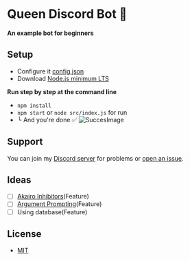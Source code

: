 # Queen Discord Bot 👑

**An example bot for beginners**

## Setup

- Configure it [config.json](https://github.com/baen/queen/blob/master/config.json)
- Download [Node.js minimum LTS](https://nodejs.org) 

**Run step by step at the command line**
- `npm install`
- `npm start` or `node src/index.js` for run
- └ And you're done ✅
  ![SuccesImage](https://user-images.githubusercontent.com/50950966/103894875-936a5000-5100-11eb-928f-dfa244bd8d09.gif)

## Support
You can join my [Discord server](https://bae.codes/discord) for problems or [open an issue](https://github.com/baen/queen/issues).


## Ideas
- [ ] [Akairo Inhibitors](https://discord-akairo.github.io/#/docs/main/master/inhibitors/inhibtypes)(Feature)
- [ ] [Argument Prompting](https://discord-akairo.github.io/#/docs/main/master/arguments/prompts)(Feature)
- [ ] Using database(Feature)

## License
- [MIT](https://github.com/baen/queen/blob/master/LICENSE)